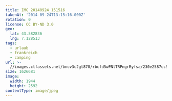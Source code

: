 ```yaml
---
title: IMG_20140924_151516
takenAt: '2014-09-24T13:15:16.000Z'
rotation: 0
license: CC BY-ND 3.0
geo:
  lat: 43.582836
  lng: 7.128513
tags:
  - urlaub
  - frankreich
  - camping
url: >-
  //images.ctfassets.net/bncv3c2gt878/rbcfd5wPNlTRPngrRyfsa/230e2587cc5c4df1475f1cf8d4d6b6e4/img_20140924_151516_27697225443_o
size: 1626681
image:
  width: 1944
  height: 2592
contentType: image/jpeg
---
```


